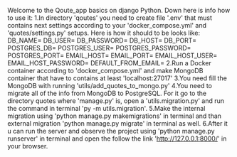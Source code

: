 Welcome to the Qoute_app basics on django Python. Down here is info how to use it:
1.In directory 'qoutes' you need to create file '.env' that must contains next settings according to your 'docker_compose.yml' and 'quotes/settings.py' setups.
  Here is how it should to be looks like:
    DB_NAME=
    DB_USER=
    DB_PASSWORD=
    DB_HOST=
    DB_PORT=
    POSTGRES_DB=
    POSTGRES_USER=
    POSTGRES_PASSWORD=
    POSTGRES_PORT=
    EMAIL_HOST=
    EMAIL_PORT=
    EMAIL_HOST_USER=
    EMAIL_HOST_PASSWORD=
    DEFAULT_FROM_EMAIL=
2.Run a Docker container according to 'docker_compose.yml' and make MongoDB container that have to contains at least 'localhost:27017'
3.You need fill the MongoDB with running 'utils/add_quotes_to_mongo.py'
4.You need to migrate all of the info from MongoDB to PostgreSQL. For it go to the directory quotes where 'manage.py' is, open a 'utils.migration.py' and run the command in terminal 'py -m utils.migration'.
5.Make the internal migration using 'python manage.py makemigrations' in terminal and than external migration 'python manage.py migrate' in terminal as well.
6.After it u can run the server and observe the project using 'python manage.py runserver' in terminal and open the follow the link 'http://127.0.0.1:8000/' in your browser.
